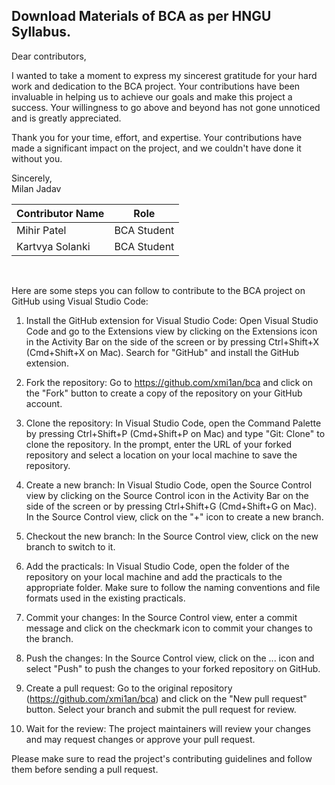 ## Download Materials of BCA as per HNGU Syllabus.


Dear contributors,

I wanted to take a moment to express my sincerest gratitude for your hard work and dedication to the BCA project. Your contributions have been invaluable in helping us to achieve our goals and make this project a success. Your willingness to go above and beyond has not gone unnoticed and is greatly appreciated.

Thank you for your time, effort, and expertise. Your contributions have made a significant impact on the project, and we couldn't have done it without you.

Sincerely,<br>
Milan Jadav
<table>
   <thead>
      <tr>
         <th>Contributor Name</th>
         <th>Role</th>
      </tr>
   </thead>
   <tbody>
      <tr>
         <td>Mihir Patel</td>
         <td>BCA Student</td>
      </tr>
      <tr>
         <td>Kartvya Solanki</td>
         <td>BCA Student</td>
      </tr>
     
     
   </tbody>
</table>

<br>

Here are some steps you can follow to contribute to the BCA project on GitHub using Visual Studio Code:

1. Install the GitHub extension for Visual Studio Code: Open Visual Studio Code and go to the Extensions view by clicking on the Extensions icon in the Activity Bar on the side of the screen or by pressing Ctrl+Shift+X (Cmd+Shift+X on Mac). Search for "GitHub" and install the GitHub extension.

2. Fork the repository: Go to https://github.com/xmi1an/bca and click on the "Fork" button to create a copy of the repository on your GitHub account.

3. Clone the repository: In Visual Studio Code, open the Command Palette by pressing Ctrl+Shift+P (Cmd+Shift+P on Mac) and type "Git: Clone" to clone the repository. In the prompt, enter the URL of your forked repository and select a location on your local machine to save the repository.

4. Create a new branch: In Visual Studio Code, open the Source Control view by clicking on the Source Control icon in the Activity Bar on the side of the screen or by pressing Ctrl+Shift+G (Cmd+Shift+G on Mac). In the Source Control view, click on the "+" icon to create a new branch.

5. Checkout the new branch: In the Source Control view, click on the new branch to switch to it.

6. Add the practicals: In Visual Studio Code, open the folder of the repository on your local machine and add the practicals to the appropriate folder. Make sure to follow the naming conventions and file formats used in the existing practicals.

7. Commit your changes: In the Source Control view, enter a commit message and click on the checkmark icon to commit your changes to the branch.

8. Push the changes: In the Source Control view, click on the ... icon and select "Push" to push the changes to your forked repository on GitHub.

9. Create a pull request: Go to the original repository (https://github.com/xmi1an/bca) and click on the "New pull request" button. Select your branch and submit the pull request for review.

10. Wait for the review: The project maintainers will review your changes and may request changes or approve your pull request.

Please make sure to read the project's contributing guidelines and follow them before sending a pull request.
